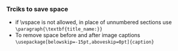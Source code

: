 ### Trciks to save space
- if \vspace is not allowed, in place of unnumbered sections use ```\paragraph{\textbf{title_name:}}```
- To remove space before and after image captions ```\usepackage[belowskip=-15pt,aboveskip=0pt]{caption}```
